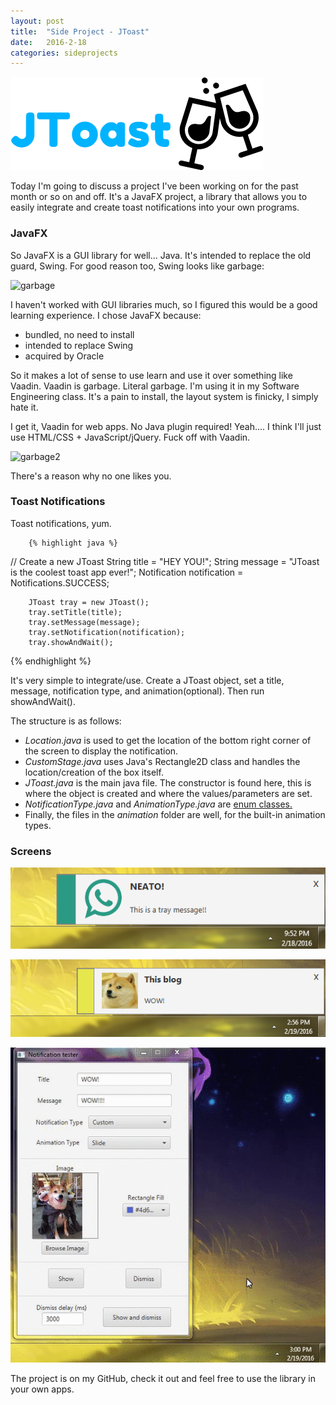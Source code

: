```yaml
---
layout: post
title:  "Side Project - JToast"
date:   2016-2-18
categories: sideprojects
---
```


![JToast](/assets/jt1.png)

Today I'm going to discuss a project I've been working on for the past month or so on and off. It's a JavaFX project, a library that allows you to easily integrate and create toast notifications into your own programs.

### JavaFX
So JavaFX is a GUI library for well... Java. It's intended to replace the old guard, Swing. For good reason too, Swing looks like garbage:

![garbage](https://upload.wikimedia.org/wikipedia/commons/c/cc/Gui-widgets.png)

I haven't worked with GUI libraries much, so I figured this would be a good learning experience. I chose JavaFX because:

- bundled, no need to install
- intended to replace Swing
- acquired by Oracle

So it makes a lot of sense to use learn and use it over something like Vaadin. Vaadin is garbage. Literal garbage. I'm using it in my Software Engineering class. It's a pain to install, the layout system is finicky, I simply hate it.

I get it, Vaadin for web apps. No Java plugin required! Yeah.... I think I'll just use HTML/CSS + JavaScript/jQuery. Fuck off with Vaadin.

![garbage2](http://zeroturnaround.com/wp-content/uploads/2013/07/Web-frameworks-developer-productivity-report.png)

There's a reason why no one likes you.


### Toast Notifications

Toast notifications, yum. 

        {% highlight java %}
// Create a new JToast
        String title = "HEY YOU!";
        String message = "JToast is the coolest toast app ever!";
        Notification notification = Notifications.SUCCESS;

        JToast tray = new JToast();
        tray.setTitle(title);
        tray.setMessage(message);
        tray.setNotification(notification);
        tray.showAndWait();
{% endhighlight %}

It's very simple to integrate/use. Create a JToast object, set a title, message, notification type, and animation(optional). Then run showAndWait().

The structure is as follows:

- *Location.java* is used to get the location of the bottom right corner of the screen to display the notification.
- *CustomStage.java* uses Java's Rectangle2D class and handles the location/creation of the box itself.
- *JToast.java* is the main java file. The constructor is found here, this is where the object is created and where the values/parameters are set.
- *NotificationType.java* and *AnimationType.java* are [enum classes.](https://docs.oracle.com/javase/tutorial/java/javaOO/enum.html)
- Finally, the files in the *animation* folder are well, for the built-in animation types.



### Screens
![JToast2](/assets/jt2.PNG)

![JToast3](/assets/jt3.png)

![JToast3](/assets/jt4.gif)

The project is on my GitHub, check it out and feel free to use the library in your own apps.


